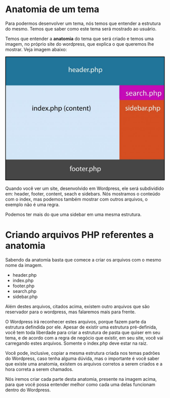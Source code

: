 # Anatomia de um tema

Para podermos desenvolver um tema, nós temos que entender a estrutura do mesmo. Temos que saber como este tema será mostrado ao usuário.

Temos que entender a **anatomia** do tema que será criado e temos uma imagem, no próprio site do wordpress, que explica o que queremos lhe mostrar. Veja imagem abaixo:

![wp_anatomy](./images/wp_anatomy.png "wp_anatomy")

Quando você ver um site, desenvolvido em Wordpress, ele será subdividido em: header, footer, content, seach e sidebars. Nós mostramos o conteúdo com o index, mas podemos também mostrar com outros arquivos, o exemplo não é uma regra.

Podemos ter mais do que uma sidebar em uma mesma estrutura.

# Criando arquivos PHP referentes a anatomia

Sabendo da anatomia basta que comece a criar os arquivos com o mesmo nome da imagem.

* header.php
* index.php
* footer.php
* search.php
* sidebar.php

Além destes arquivos, citados acima, existem outro arquivos que são reservador para o wordpress, mas falaremos mais para frente.

O Wordpress irá reconhecer estes arquivos, porque fazem parte da estrutura defindida por ele. Apesar de existir uma estrutura pré-definida, você tem toda liberdade para criar a estrutura de pasta que quiser em seu tema, e de acordo com a regra de negócio que existir, em seu site, você vai carregando estes arquivos. Somente o index.php deve estar na raiz.

Você pode, inclusive, copiar a mesma estrutura criada nos temas padrões do Wordpress, caso tenha alguma dúvida, mas o importante é você saber que existe uma anatomia, existem os arquivos corretos a serem criados e a hora correta a serem chamados.

Nós iremos criar cada parte desta anatomia, presente na imagem acima, para que você possa entender melhor como cada uma delas funcionam dentro do Wordpress.